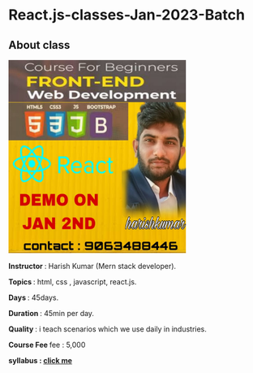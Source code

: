 <h1> <b>React.js-classes-Jan-2023-Batch</b></h1>

<h2><b>About class</b></h2>

<p> 
  <img src="course.jpeg" width="350" title="hover text" width="350" alt="accessibility text">
</p>

<p> <b> Instructor </b> : Harish Kumar (Mern stack developer).</p>

<p> <b> Topics </b> : html, css , javascript, react.js.</p>

<p> <b> Days </b> : 45days.</p>

<p> <b> Duration </b>: 45min per day.</p>

<p> <b> Quality </b>: i teach scenarios which we use daily in industries.</p>

<p> <b> Course Fee </b> fee : 5,000</p>

<p> <b> syllabus : <a href="./topics.md">click me</a></b>  </p>
